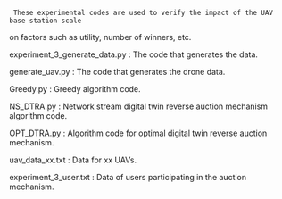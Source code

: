      These experimental codes are used to verify the impact of the UAV base station scale
on factors such as utility, number of winners, etc.

experiment_3_generate_data.py : The code that generates the data.

generate_uav.py : The code that generates the drone data.

Greedy.py : Greedy algorithm code.

NS_DTRA.py : Network stream digital twin reverse auction mechanism algorithm code.

OPT_DTRA.py : Algorithm code for optimal digital twin reverse auction mechanism.

uav_data_xx.txt : Data for xx UAVs.

experiment_3_user.txt : Data of users participating in the auction mechanism.

